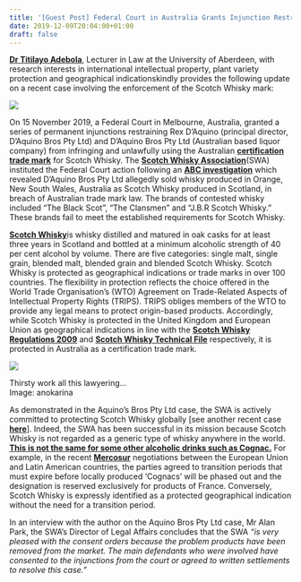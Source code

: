 ```yaml
---
title: '[Guest Post] Federal Court in Australia Grants Injunction Restraining Unlawful Use of Scotch Whisky'
date: 2019-12-09T20:04:00+01:00
draft: false
---
```


[**Dr Titilayo Adebola**](https://www.abdn.ac.uk/law/people/profiles/titilayo.adebola), Lecturer in Law at the University of Aberdeen, with research interests in international intellectual property, plant variety protection and geographical indicationskindly provides the following update on a recent case involving the enforcement of the Scotch Whisky mark:  

  

[![](https://1.bp.blogspot.com/-Lq4fLjH1kAs/Xe5nkEi0IrI/AAAAAAAABlw/vqbiWSnCqjQUDndKVu32QBlonAgGs4qQgCLcBGAsYHQ/s200/Scotch%2BWhisky%2BPhoto.jpg)](https://1.bp.blogspot.com/-Lq4fLjH1kAs/Xe5nkEi0IrI/AAAAAAAABlw/vqbiWSnCqjQUDndKVu32QBlonAgGs4qQgCLcBGAsYHQ/s1600/Scotch%2BWhisky%2BPhoto.jpg)

  
On 15 November 2019, a Federal Court in Melbourne, Australia, granted a series of permanent injunctions restraining Rex D’Aquino (principal director, D’Aquino Bros Pty Ltd) and D’Aquino Bros Pty Ltd (Australian based liquor company) from infringing and unlawfully using the Australian [**certification trade mark**](https://www.ipaustralia.gov.au/tools-resources/certification-rules/1532781) for Scotch Whisky. The [**Scotch Whisky Association**](https://www.scotch-whisky.org.uk/)(SWA) instituted the Federal Court action following an [**ABC investigation**](https://www.abc.net.au/news/2018-06-18/fake-alcohol-brands-being-sold-in-australian-bottle-shops/9845350) which revealed D’Aquino Bros Pty Ltd allegedly sold whisky produced in Orange, New South Wales, Australia as Scotch Whisky produced in Scotland, in breach of Australian trade mark law. The brands of contested whisky included “The Black Scot”, “The Clansmen” and “J.B.R Scotch Whisky.” These brands fail to meet the established requirements for Scotch Whisky.

  

[**Scotch Whisky**](https://www.scotch-whisky.org.uk/discover/story-of-scotch/)is whisky distilled and matured in oak casks for at least three years in Scotland and bottled at a minimum alcoholic strength of 40 per cent alcohol by volume. There are five categories: single malt, single grain, blended malt, blended grain and blended Scotch Whisky. Scotch Whisky is protected as geographical indications or trade marks in over 100 countries. The flexibility in protection reflects the choice offered in the World Trade Organisation’s (WTO) Agreement on Trade-Related Aspects of Intellectual Property Rights (TRIPS). TRIPS obliges members of the WTO to provide any legal means to protect origin-based products. Accordingly, while Scotch Whisky is protected in the United Kingdom and European Union as geographical indications in line with the [**Scotch Whisky Regulations 2009**](http://www.legislation.gov.uk/uksi/2009/2890/contents/made) and [**Scotch Whisky Technical File**](https://www.gov.uk/government/publications/scotch-whisky-technical-file) respectively, it is protected in Australia as a certification trade mark.

[![](https://1.bp.blogspot.com/-l0LLei4FGtI/Xe6Ygp5o5fI/AAAAAAAABl8/iJqxVasK5_Ij9BEUmGFsld8t1mNIrhNigCLcBGAsYHQ/s320/7379991430_6aaf729198_o.jpg)](https://1.bp.blogspot.com/-l0LLei4FGtI/Xe6Ygp5o5fI/AAAAAAAABl8/iJqxVasK5_Ij9BEUmGFsld8t1mNIrhNigCLcBGAsYHQ/s1600/7379991430_6aaf729198_o.jpg)

Thirsty work all this lawyering...  
Image: anokarina

  

As demonstrated in the Aquino’s Bros Pty Ltd case, the SWA is actively committed to protecting Scotch Whisky globally \[see another recent case [**here**](http://ipkitten.blogspot.com/2019/11/another-glen-another-gi-violation.html)\]. Indeed, the SWA has been successful in its mission because Scotch Whisky is not regarded as a generic type of whisky anywhere in the world. [**This is not the same for some other alcoholic drinks such as Cognac.**](https://www.blogger.com/null) For example, in the recent [**Mercosur**](https://ec.europa.eu/trade/policy/countries-and-regions/regions/mercosur/index_en.htm) negotiations between the European Union and Latin American countries, the parties agreed to transition periods that must expire before locally produced ‘Cognacs’ will be phased out and the designation is reserved exclusively for products of France. Conversely, Scotch Whisky is expressly identified as a protected geographical indication without the need for a transition period.

  

In an interview with the author on the Aquino Bros Pty Ltd case, Mr Alan Park, the SWA’s Director of Legal Affairs concludes that the SWA _“is very pleased with_ _the consent orders because the problem products have been removed from the market. The main defendants who were involved have consented to the injunctions from the court or agreed to written settlements to resolve this case.”_